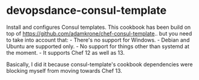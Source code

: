 # devopsdance-consul-template

Install and configures Consul templates. This cookbook has been build on top of
https://github.com/adamkrone/chef-consul-template.. but you need to take into
account that:
    - There's no support for Windows.
    - Debian and Ubuntu are supported only.
    - No support for things other than systemd at the moment.
    - It supports Chef 12 as well as 13.

Basically, I did it because consul-template's cookbook dependencies were
blocking myself from moving towards Chef 13.
